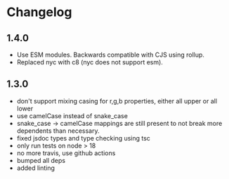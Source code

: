 # Changelog

## 1.4.0

* Use ESM modules. Backwards compatible with CJS using rollup.
* Replaced nyc with c8 (nyc does not support esm).

## 1.3.0

* don't support mixing casing for r,g,b properties, either all upper or all lower
* use camelCase instead of snake_case
* snake_case -> camelCase mappings are still present to not break more dependents than necessary.
* fixed jsdoc types and type checking using tsc
* only run tests on node > 18
* no more travis, use github actions
* bumped all deps
* added linting
